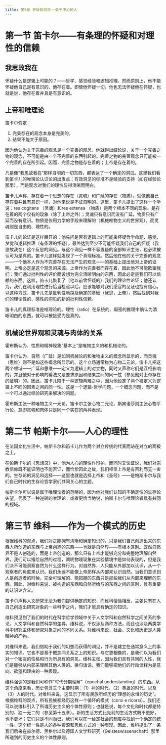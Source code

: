 ```yaml
---
title: 第9章 怀疑和信念——处于中心的人
---
```


# 第一节 笛卡尔——有条理的怀疑和对理性的信赖

## 我思故我在

怀疑什么是逻辑上可能的？——哲学、感觉经验和逻辑推理。然而原则上，他不能怀疑他自己是有意识的、他存在着。即使他怀疑一切，他也无法怀疑他在怀疑，也就是说，他存在着并且是有意识的。

## 上帝和唯理论

笛卡尔假定：
1. 完美存在的观念本身是完美的。
2. 结果不能大于原因。

因为他认为关于完善的观念是一个完善的观念，他就得出结论说，关于一个完善之物的观念，不可能是由一个不完善的东西引起的。完善之物的完善观念只可能被一个完善的存在所引起。因而，完善之物是存在着的；上帝是存在着的。

凡是像“我思故我在”那样自明的一切东西，都表达了一个确定的洞见。这里我们看到笛卡儿的唯理论认识论的出发点：有效洞见的标准不是经验的支持（如在经验论那里），而是观念对我们的理性显得清晰而明白。

笛卡儿声称，存在着一个思想的存在（灵魂）和广延的存在（物质），就像他自己存在着并且有意识一样，对他来说是不证自明的。这里，笛卡儿提出了这样一个学说：res cogitans （灵魂）和res extensa （物质）是两个根本不同的现象、是存在着的两个仅有的现象（除了上帝之外）；灵魂只有意识而没有广延，物质只有广延而没有意识。物质是仅用力学的手段来理解的（机械唯物主义的世界观），而灵魂则是自由的、理性的。

笛卡儿的论证是这样展开的：他先问是否有逻辑上的可能来怀疑哲学命题、感觉、梦觉和逻辑推理（有条理的怀疑），最终达到至少不可能怀疑我们自己的怀疑（我思故我在）这个反思的洞见。与这个洞见一样不容置疑的全部知识主张，也必须被认可为是真的。笛卡儿这样就发现了一个真理标准。然后他在他的关于完善的观念——一个他本人作为不完善存在无法产生的观念——的基础上提出他对上帝的证明。上帝必定是这个观念的来源。上帝作为完善者而存在着，因此他不可能欺骗我们：我们通过批判性的评价而设想为完全清晰明白的东西，因此必定是我们可以信赖的东西。这样，笛卡儿恢复了（他以前曾怀疑的）我们的理论性论证；他还认为，我们在利用理性进行恰当检验以后，应该能够对我们感官的见证也抱有信心。以这种方式，笛卡儿先是批判性地探及确定的基础（我思，上帝），然后找到对我们的理论性的、感性的洞见的新的批判性信赖。

笛卡儿的真理标准是唯理论的。理性（ratio）在系统的、周密的推理中确认为清晰明白的东西，就可以被接受为是真的。

## 机械论世界观和灵魂与肉体的关系

霍布斯认为，性质和精神现象“基本上”是唯物主义的和机械论的。

笛卡尔认为，自然（广延）是如同机械论的和唯物主义的概念所显示的，而灵魂（思维）则不是如这些概念所显示的。这个立场通常称为心物二元论。笛卡儿把这两个领域——广延和思维——定义为逻辑上的对立物，同时又声称它们是互相影响的，并且他对于影响的看法又是要求原因和结果之间的同一性（参见他对上帝存在的证明）的。因此，笛卡儿陷于一种逻辑两难之中，因为他设定了两个被定义为逻辑上不同的因素之间的同一性。这是一个逻辑-哲学问题，一个概念问题，而不是一个可以通过经验研究来解决的问题。

霍布斯主张一种唯物主义一元论。笛卡尔主张心物二元论。斯宾诺莎则主张心物平行论，意即灵魂和肉体只是同一个实在的两种表现。

# 第二节 帕斯卡尔——人心的理性

在法国文化生活中，帕斯卡尔和笛卡儿作为两个对立传统的代表而站在对立的两极之上。

在帕斯卡尔的《思想录》中，他为人心的理性作辩护，而同时又论证说，我们对宗教信仰既不能证明也不能否证，而恰恰因此之故，我们相信上帝是有百利而无一害的。生存论的洞见和选择——这里也就是选择上帝和《圣经》——是帕斯卡尔与我们自己时代的生存论哲学家们共同关心的主题。

帕斯卡尔可以说是属于唯理论者的范畴的，因为他对我们认知的不确定性的生存论失望，代表了一种逆转的唯理论：或者更恰当地说，帕斯卡尔与唯理论者具有共同的视域。

# 第三节 维科——作为一个模式的历史

根据维科的观点，我们对之能拥有清晰和确定知识的，只是我们自己创造出来的东西人所创造的东西与上帝创造的东西——也就是自然界——有根本区别。既然自然界不是人创造的，而是上帝创造的，那么只有上帝才能够充分和完整地理解自然界。我们可以描绘自然的过程，阐明物理现象在实验情境中是如何表现的，但是我们决不可能洞察自然为什么这样行为。对自然界，人只能从外部加以认识，从一个观察者的角度来认识。我们永远不能像上帝那样从内部来认识自然。当我们意识到人是创造者的时候，完全可理解的、能把握的东西只是那些我们从内部来理解的东西。因此，对维科来说，被构造的东西和自然所给与的东西之间的区别，具有重要的认识论含义。

笛卡尔声称人文研究无法为我们提供确定的知识，而维科恰恰相反，主张只有在人自己创造出研究对象的一些科学之内，我们才能具有确定的知识。

维科预见到了我们的时代在科学哲学领域中关于人文学科和自然科学之间关系的争论。人文学科和自然科学的差异，维科说，不仅涉及两种方法，而且也涉及两类学科中研究主体和研究对象之间的不同关系。对维科来说，社会、文化和历史是人类精神的产物。

对维科来说，我们借助于我们的幻想而获得的洞见，并不是建立在通常意义上的事实的知识。它也不是基于概念间关系之上的知识。与它更相像的，是我们以为我们对一个密友的性格和行为所具有的洞见。维科主张，因为我们具有共同的人性，我们是能够从内部来理解其他人类的。换句话说，我们能够把他们的行动诠释为是意向、欲望和理由的一种表现。

维科强调的是我们可称作“时代分期理解”（epochal understanding）的东西。从这个角度来看，历史包含三个主要时期：（1）神的时代，（2）英雄的时代，以及（3）人的时代。对维科来说，这显示了所有民族所经历的“理想的永恒的历史”。根据维科的观点，所有民族都经历这样一个循环的模式（corsi e ricorsi）。我们还可以说维科引入了所谓历史主义的个体性原则；也就是说，每个文化和时代都是特别的、独一无二的（参见第十五章）。新的生活方式比先前的生活方式既不更好，也不更坏；它们只是不同而已。我们可以在一给定社会的制度中找到一个确定的统一性。这个统一性是人的各种资源和思维方式的一种表现。因此，维科提出了一条我们后来在赫尔德、黑格尔以及德国人文学科研究（Geisteswissenschaft）那里所碰到的历史主义的个体性原则。